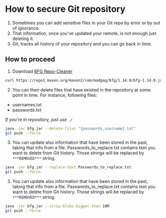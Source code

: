 # How to secure Git repository

1. Sometimes you can add sensitive files in your Git repo by error or by out of ignorance.
2. That information, once you've updated your remote, is not enough just deleting it.
3. Git, tracks all history of your repository and you can go back in time.

## How to proceed

1. Download [BFG Repo-Cleaner](https://rtyley.github.io/bfg-repo-cleaner/)

```bash
curl https://repo1.maven.org/maven2/com/madgag/bfg/1.14.0/bfg-1.14.0.jar -o bfg.jar
```

2. You can then delete files that have existed in the repository at some point in time. For instance, following files:
* usernames.txt
* passwords.txt

*If you're in repository, just use `./`*

```bash
java -jar bfg.jar --delete-files "{passwords,username}.txt"
git push --force
```

3. You can update also information that have been stored in the past, taking that info from a file.
Passwords_to_replace.txt contains text you want to delete from Git history. Those strings will be replaced by `***REMOVED***` string.

```bash
java -jar bfg.jar --replace-text Passwords_to_replace.txt
git push --force
```

3. You can update also information that have been stored in the past, taking that info from a file.
Passwords_to_replace.txt contains text you want to delete from Git history. Those strings will be replaced by `***REMOVED***` string.

```bash
java -jar bfg.jar --strip-blobs-bigger-than 10M
git push --force
```